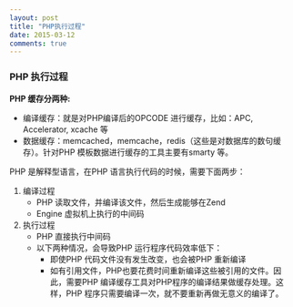 ```yaml
---
layout: post
title: "PHP执行过程"
date: 2015-03-12
comments: true
---
```


### PHP 执行过程
**PHP 缓存分两种:**
+ 编译缓存：就是对PHP编译后的OPCODE 进行缓存，比如：APC, Accelerator, xcache 等
+ 数据缓存：memcached，memcache，redis（这些是对数据库的数句缓存）。针对PHP 模板数据进行缓存的工具主要有smarty 等。

PHP 是解释型语言，在PHP 语言执行代码的时候，需要下面两步：
1. 编译过程
	+ PHP 读取文件，并编译该文件，然后生成能够在Zend
	+ Engine 虚拟机上执行的中间码
2. 执行过程
	+ PHP 直接执行中间码
	+ 以下两种情况，会导致PHP 运行程序代码效率低下：
		- 即使PHP 代码文件没有发生改变，也会被PHP 重新编译
		- 如有引用文件，PHP也要花费时间重新编译这些被引用的文件。因此，需要PHP 编译缓存工具对PHP程序的编译结果做缓存处理。这样，PHP 程序只需要编译一次，就不要重新再做无意义的编译了。
	
